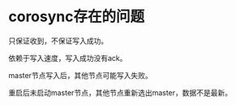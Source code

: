 # corosync存在的问题

只保证收到，不保证写入成功。

依赖于写入速度，写入成功没有ack。

master节点写入后，其他节点可能写入失败。

重启后未启动master节点，其他节点重新选出master，数据不是最新。
